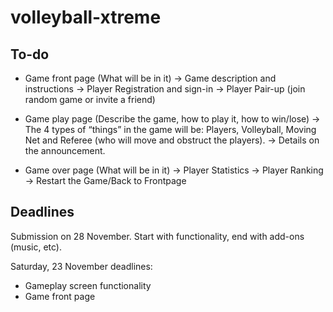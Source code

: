 # volleyball-xtreme

## To-do
- Game front page (What will be in it)
  -> Game description and instructions
  -> Player Registration and sign-in
  -> Player Pair-up (join random game or invite a friend)

- Game play page (Describe the game, how to play it, how to win/lose)
  -> The 4 types of “things” in the game will be: Players, Volleyball, Moving Net and Referee (who will move and obstruct the players).
  -> Details on the announcement.

- Game over page (What will be in it)
  -> Player Statistics
  -> Player Ranking
  -> Restart the Game/Back to Frontpage

## Deadlines
Submission on 28 November. 
Start with functionality, end with add-ons (music, etc). 

Saturday, 23 November deadlines:
- Gameplay screen functionality
- Game front page
